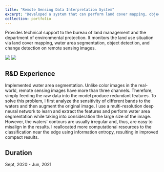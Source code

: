 ```yaml
---
title: "Remote Sensing Data Interpretation System"
excerpt: "Developed a system that can perform land cover mapping, object detection, and etc. <br/><img src='/images/remote.png' width = '250'>"
collection: portfolio
---
```


Provides technical support to the bureau of land management and the department of environmental protection. It monitors the land use situation via land cover mapping, water area segmentation, object detection, and change detection on remote sensing images.

<img src="http://img.shields.io/badge/-Python-3776AB?style=flat&logo=python&logoColor=FFFFFF"> <img src="http://img.shields.io/badge/-Pytorch-EE4C2C?style=flat&logo=pytorch&logoColor=FFFFFF">

## R&D Experience

Implemented water area segmentation. Unlike color images in the real-world, remote sensing images have more than three channels. Therefore, simply feeding the raw data into the model produce redundant features. To solve this problem, I first analyze the sensitivity of different bands to the waters and then augment the original image. I use a multi-resolution deep neural network to learn and extract the features and perform water area segmentation while taking into consideration the large size of the image. However, the waters' contours are usually irregular and, thus, are easy to misalign in the results. I reallocated more computational resources to the classification near the edge using information entropy, resulting in improved compact results.


## Duration 
Sept, 2020 - Jun, 2021

